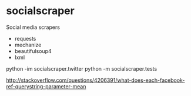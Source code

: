socialscraper
=========

Social media scrapers

- requests
- mechanize
- beautifulsoup4
- lxml

python -im socialscraper.twitter
python -m socialscraper.tests

http://stackoverflow.com/questions/4206391/what-does-each-facebook-ref-querystring-parameter-mean